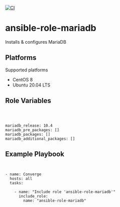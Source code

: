 [![CI](https://github.com/de-it-krachten/ansible-role-mariadb/workflows/CI/badge.svg?event=push)](https://github.com/de-it-krachten/ansible-role-mariadb/actions?query=workflow%3ACI)


# ansible-role-mariadb

Installs & configures MariaDB


Platforms
--------------

Supported platforms

- CentOS 8
- Ubuntu 20.04 LTS



Role Variables
--------------
<pre><code>


mariadb_release: 10.4
mariadb_pre_packages: []
mariadb_packages: []
mariadb_additional_packages: []
</pre></code>


Example Playbook
----------------

<pre><code>

- name: Converge
  hosts: all
  tasks:

    - name: "Include role 'ansible-role-mariadb'"
      include_role:
        name: "ansible-role-mariadb"
</pre></code>
